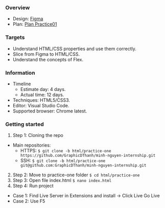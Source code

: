 ### Overview

- Design: [Figma](figma.com/file/WjBjJdJtwQHxaDF2ryrGH1/%5Btraining%5D-Practice-two?node-id=0%3A2)
- Plan: [Plan Practice01](https://docs.google.com/document/d/14yowAemojw5PxR3r0YuyGkuCyOvLqwqpDfQDHNiuQvI/edit)

### Targets

- Understand HTML/CSS properties and use them correctly.
- Slice from Figma to HTML/CSS.
- Understand the concepts of Flex.

### Information

- Timeline
  - Estimate day: 4 days.
  - Actual time: 12 days.
- Techniques: HTML5/CSS3.
- Editor: Visual Studio Code.
- Supported browser: Chrome latest.

### Getting started

1. Step 1: Cloning the repo

- Main repositories:
  - HTTPS: `$ git clone -b html/practice-one https://github.com/GraphicDThanh/minh-nguyen-internship.git`
  - SSH: `$ git clone -b html/practice-one git@github.com:GraphicDThanh/minh-nguyen-internship.git`

2. Step 2: Move to practice-one folder `$ cd html/practice-one`
3. Step 3: Open file index.html `$ nano index.html`
4. Step 4: Run project

- Case 1: Find Live Server in Extensions and install -> Click Live Go Live
- Case 2: Use F5
